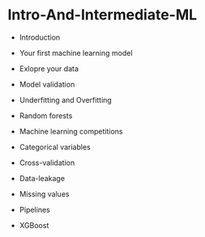 # Intro-And-Intermediate-ML
* Introduction

* Your first machine learning model

* Exlopre your data

* Model validation

* Underfitting and Overfitting

* Random forests

* Machine learning competitions

* Categorical variables

* Cross-validation

* Data-leakage

* Missing values

* Pipelines

* XGBoost
